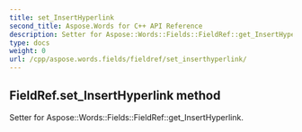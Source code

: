 ```yaml
---
title: set_InsertHyperlink
second_title: Aspose.Words for C++ API Reference
description: Setter for Aspose::Words::Fields::FieldRef::get_InsertHyperlink. 
type: docs
weight: 0
url: /cpp/aspose.words.fields/fieldref/set_inserthyperlink/
---
```

## FieldRef.set_InsertHyperlink method


Setter for Aspose::Words::Fields::FieldRef::get_InsertHyperlink. 

